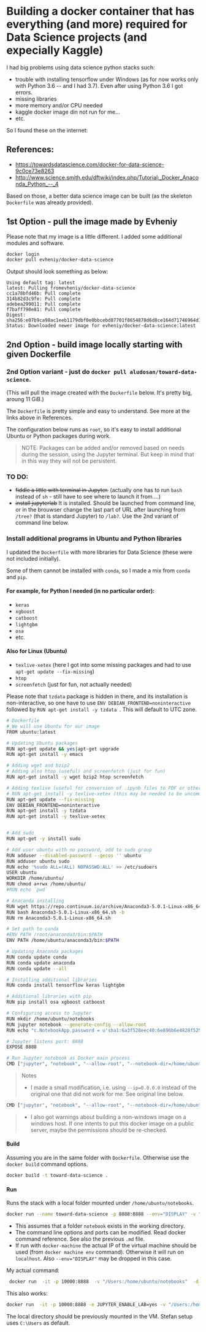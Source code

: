 # Building a docker container that has everything (and more) required for Data Science projects (and expecially Kaggle)

I had big problems using data science python stacks such:
- trouble with installing tensorflow under Windows (as for now works only with Python 3.6 -- and I had 3.7). Even after using Python 3.6 I got errors.
- missing libraries
- more memory and/or CPU needed
- kaggle docker image din not run for me...
- etc.

So I found these on the internet:
## References:
* https://towardsdatascience.com/docker-for-data-science-9c0ce73e8263
* http://www.science.smith.edu/dftwiki/index.php/Tutorial:_Docker_Anaconda_Python_--_4

Based on those, a better data science image can be built (as the skeleton `Dockerfile` was already provided).


## 1st Option - pull the image made by Evheniy
Please note that my image is a little different. I added some additional modules and software.

```bash
docker login
docker pull evheniy/docker-data-science
```
Output should look something as below:
```
Using default tag: latest
latest: Pulling fromevheniy/docker-data-science
cc1a78bfd46b: Pull complete 
314b82d3c9fe: Pull complete 
adebea299011: Pull complete 
f7baff790e81: Pull complete 
Digest: sha256:e07b9ca98ac1eeb1179dbf0e0bbcebd87701f8654878d6d8ce164d71746964d1
Status: Downloaded newer image for evheniy/docker-data-science:latest

```
## 2nd Option - build image locally starting with given Dockerfile
### 2nd Option variant - just do `docker pull aludosan/toward-data-science`. 
(This will pull the image created with the `Dockerfile` below. It's pretty big, aroung 11 GiB.)

The `Dockerfile` is pretty simple and easy to understand. See more at the links above in References.

The configuration below runs as `root`, so it's easy to install additional Ubuntu or Python packages during work.

> NOTE: Packages can be added and/or removed based on needs during the session, using the Jupyter terminal. But keep in mind that in this way they will not be persistent.

### TO DO:
* ~~fiddle a little with terminal in Jupyter.~~ (actually one has to run `bash` instead of `sh` - still have to see where to launch it from....)
* ~~install jupyterlab~~ It is installed. Should be launched from command line, or in the brouwser change the last part of URL after launching from `/tree?` (that is standard Jupyter) to `/lab?`. Use the 2nd variant of command line below.

### Install additional programs in Ubuntu and Python libraries 
I updated the `Dockerfile` with more libraries for Data Science (these were not included initially).

Some of them cannot be installed with `conda`, so I made a mix from `conda` and `pip`.

#### For example, for Python I needed (in no particular order):
* `keras`
* `xgboost`
* `catboost`
* `lightgbm`
* `osa`
* etc.

#### Also for Linux (Ubuntu)
* `texlive-xetex` (here I got into some missing packages and had to use `apt-get update --fix-missing`)
* `htop`
* `screenfetch` (just for fun, not actually needed)

Please note that `tzdata` package is hidden in there, and its installation is non-interactive, so one have to use `ENV DEBIAN_FRONTEND=noninteractive` followed by `RUN apt-get install -y tzdata `. This will default to UTC zone.


```bash
# Dockerfile
# We will use Ubuntu for our image
FROM ubuntu:latest

# Updating Ubuntu packages
RUN apt-get update && yes|apt-get upgrade
RUN apt-get install -y emacs

# Adding wget and bzip2
# Adding also htop (useful) and screenfetch (just for fun)
RUN apt-get install -y wget bzip2 htop screenfetch

# Adding texlive (useful for conversion of .ipynb files to PDF or other formats)
# RUN apt-get install -y texlive-xetex (this may be needed to be uncommented and run twice)
RUN apt-get update --fix-missing
ENV DEBIAN_FRONTEND=noninteractive 
RUN apt-get install -y tzdata 
RUN apt-get install -y texlive-xetex


# Add sudo
RUN apt-get -y install sudo

# Add user ubuntu with no password, add to sudo group
RUN adduser --disabled-password --gecos '' ubuntu
RUN adduser ubuntu sudo
RUN echo '%sudo ALL=(ALL) NOPASSWD:ALL' >> /etc/sudoers
USER ubuntu
WORKDIR /home/ubuntu/
RUN chmod a+rwx /home/ubuntu/
#RUN echo `pwd`

# Anaconda installing
RUN wget https://repo.continuum.io/archive/Anaconda3-5.0.1-Linux-x86_64.sh
RUN bash Anaconda3-5.0.1-Linux-x86_64.sh -b
RUN rm Anaconda3-5.0.1-Linux-x86_64.sh

# Set path to conda
#ENV PATH /root/anaconda3/bin:$PATH
ENV PATH /home/ubuntu/anaconda3/bin:$PATH

# Updating Anaconda packages
RUN conda update conda
RUN conda update anaconda
RUN conda update --all

# Installing additional libraries
RUN conda install tensorflow keras lightgbm

# Additional libraries with pip
RUN pip install osa xgboost catboost

# Configuring access to Jupyter
RUN mkdir /home/ubuntu/notebooks
RUN jupyter notebook --generate-config --allow-root
RUN echo "c.NotebookApp.password = u'sha1:6a3f528eec40:6e896b6e4828f525a6e20e5411cd1c8075d68619'" >> /home/ubuntu/.jupyter/jupyter_notebook_config.py

# Jupyter listens port: 8888
EXPOSE 8888

# Run Jupyter notebook as Docker main process
CMD ["jupyter", "notebook", "--allow-root", "--notebook-dir=/home/ubuntu/notebooks", "--ip=0.0.0.0", "--port=8888", "--no-browser"]
```
> Notes 
> - I made a small modification, i.e. using `--ip=0.0.0.0` instead of the original one that did not work for me. See original line below.
```bash
CMD ["jupyter", "notebook", "--allow-root", "--notebook-dir=/home/ubuntu/notebooks", "--ip='*'", "--port=8888", "--no-browser"]
```
> * I also got warnings about building a non-windows image on a windows host. If one intents to put this docker image on a public server, maybe the permissions should be re-checked.

#### Build
Assuming you are in the same folder with `Dockerfile`. Otherwise use the `docker build` command options.
```bash
docker build -t toward-data-science .
```

#### Run
Runs the stack with a local folder mounted under `/home/ubuntu/notebooks`.

```bash
docker run --name toward-data-science -p 8888:8888 --env="DISPLAY" -v "$PWD/notebooks:/home/ubuntu/notebooks" -d toward-data-science
```
* This assumes that a folder `notebook` exists in the working directory.
* The command line options and ports can be modified. Read docker command reference. See also the previous `.md` file.
* If run with `docker-machine` the actual IP of the virtual machine should be used (from `docker machine env` command). Otherwise it will run on `localhost`. Also `--env="DISPLAY"` may be dropped in this case.

My actual command:
```bash
 docker run  -it -p 10000:8888  -v "/Users:/home/ubuntu/notebooks"  -d toward-data-science
```
This also works:
```bash
docker run  -it -p 10000:8888 -e JUPYTER_ENABLE_LAB=yes -v "/Users:/home/ubuntu/notebooks"  -d toward-data-science
```

The local directory should be previously mounted in the VM. Stefan setup uses `C:\Users` as default.
